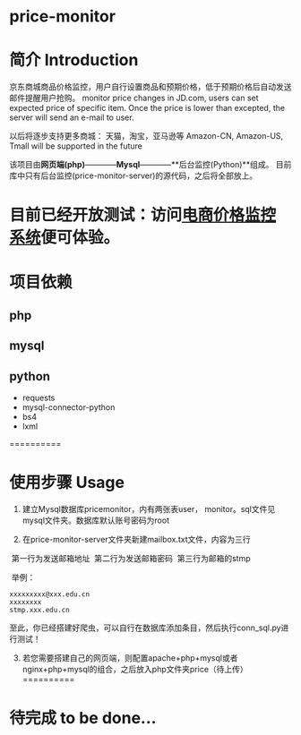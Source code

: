 price-monitor
==========

# 简介 Introduction

京东商城商品价格监控，用户自行设置商品和预期价格，低于预期价格后自动发送邮件提醒用户抢购。
monitor price changes in JD.com, users can set expected price of specific item. Once the price is lower than excepted, the server will send an e-mail to user. 

以后将逐步支持更多商城： 天猫，淘宝，亚马逊等
Amazon-CN, Amazon-US, Tmall will be supported in the future

该项目由**网页端(php)**————**Mysql**————**后台监控(Python)**组成。
目前库中只有后台监控(price-monitor-server)的源代码，之后将全部放上。

**目前已经开放测试：访问<a href="http://monitor.usau-buy.me/">电商价格监控系统</a>便可体验。**
===========

# 项目依赖

## php
## mysql
## python
- requests
- mysql-connector-python
- bs4
- lxml

==========
# 使用步骤 Usage

1. 建立Mysql数据库pricemonitor，内有两张表user， monitor。sql文件见mysql文件夹。数据库默认账号密码为root

2. 在price-monitor-server文件夹新建mailbox.txt文件，内容为三行

  第一行为发送邮箱地址
  第二行为发送邮箱密码
  第三行为邮箱的stmp

  举例：
```
xxxxxxxxx@xxx.edu.cn  
xxxxxxxx
stmp.xxx.edu.cn
```
至此，你已经搭建好爬虫，可以自行在数据库添加条目，然后执行conn_sql.py进行测试！

3. 若您需要搭建自己的网页端，则配置apache+php+mysql或者nginx+php+mysql的组合，之后放入php文件夹price（待上传）
==========

# 待完成 to be done...
